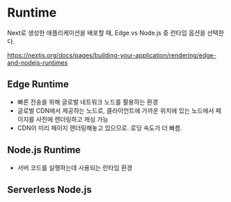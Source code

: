 # Runtime 

Next로 생성한 애플리케이션을 배포할 때, Edge vs Node.js 중 런타임 옵션을 선택한다.

https://nextjs.org/docs/pages/building-your-application/rendering/edge-and-nodejs-runtimes

## Edge Runtime 

- 빠른 전송을 위해 글로벌 네트워크 노드를 활용하는 환경
- 글로벌 CDN에서 제공하는 노드로, 클라이언트에 가까운 위치에 있는 노드에서 페이지를 사전에 렌더링하고 캐싱 가능 
- CDN이 미리 페이지 렌더링해놓고 있으므로. 로딩 속도가 더 빠름.

## Node.js Runtime 

- 서버 코드를 실행하는데 사용되는 런타임 환경 

## Serverless Node.js 